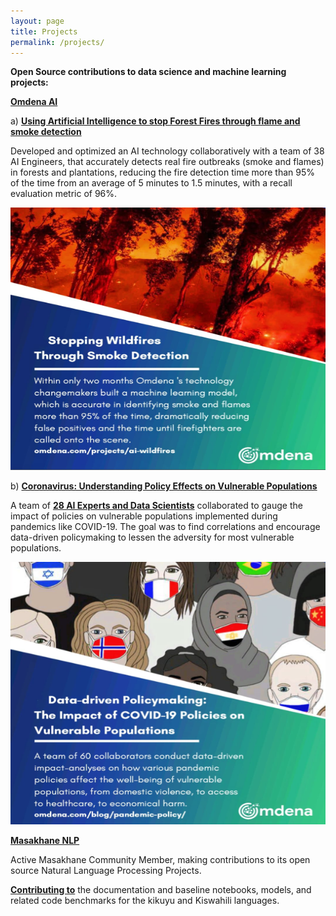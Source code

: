 ```yaml
---
layout: page
title: Projects
permalink: /projects/
---
```


**Open Source contributions to data science and machine learning projects:**

 [**Omdena AI**](https://omdena.com)
 
a) [**Using Artificial Intelligence to stop Forest Fires through flame and smoke detection**](https://omdena.com/blog/stop-wildfires/)
	
Developed and optimized an AI technology collaboratively with a team of 38 AI Engineers, that accurately detects real fire outbreaks (smoke and flames) in forests and plantations, reducing the fire detection time more than 95% of the time from an average of 5 minutes to 1.5 minutes, with a recall evaluation metric of 96%.

<p align="center">
  <img width="540" height="420" src="https://raw.githubusercontent.com/kennedykwangari/kennedykwangari.github.io/master/images/smoke.jpg">
</p>



b) [**Coronavirus: Understanding Policy Effects on Vulnerable Populations**](https://omdena.com/projects/ai-pandemics/)


A team of [**28 AI Experts and Data Scientists**](https://omdena.com/blog/artificial-intelligence-covid19/) collaborated to gauge the impact of policies on vulnerable populations implemented during pandemics like COVID-19. The goal was to find correlations and encourage data-driven policymaking to lessen the adversity for most vulnerable populations.

	
<p align="center">
  <img width="540" height="420" src="https://raw.githubusercontent.com/kennedykwangari/kennedykwangari.github.io/master/images/data.jpg">
</p>


 [**Masakhane NLP**](https://www.masakhane.io)
 
 Active Masakhane Community Member, making contributions to its open source Natural Language Processing Projects. 
 
 [**Contributing to**](https://www.masakhane.io/community) the documentation and baseline notebooks, models, and related code benchmarks for the kikuyu and Kiswahili languages.

